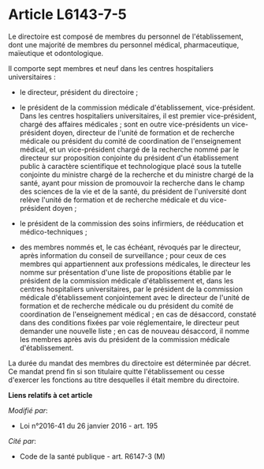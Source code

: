 # Article L6143-7-5

Le directoire est composé de membres du personnel de l'établissement, dont une majorité de membres du personnel médical,
pharmaceutique, maïeutique et odontologique. 

Il comporte sept membres et neuf dans les centres hospitaliers universitaires : 

- le directeur, président du directoire ; 

- le président de la commission médicale d'établissement, vice-président. Dans les centres hospitaliers universitaires, il
est premier vice-président, chargé des affaires médicales ; sont en outre vice-présidents un vice-président doyen, directeur
de l'unité de formation et de recherche médicale ou président du comité de coordination de l'enseignement médical, et un
vice-président chargé de la recherche nommé par le directeur sur proposition conjointe du président d'un établissement public
à caractère scientifique et technologique placé sous la tutelle conjointe du ministre chargé de la recherche et du ministre
chargé de la santé, ayant pour mission de promouvoir la recherche dans le champ des sciences de la vie et de la santé, du
président de l'université dont relève l'unité de formation et de recherche médicale et du vice-président doyen ; 

- le président de la commission des soins infirmiers, de rééducation et médico-techniques ; 

- des membres nommés et, le cas échéant, révoqués par le directeur, après information du conseil de surveillance ; pour ceux
de ces membres qui appartiennent aux professions médicales, le directeur les nomme sur présentation d'une liste de
propositions établie par le président de la commission médicale d'établissement et, dans les centres hospitaliers
universitaires, par le président de la commission médicale d'établissement conjointement avec le directeur de l'unité de
formation et de recherche médicale ou du président du comité de coordination de l'enseignement médical ; en cas de désaccord,
constaté dans des conditions fixées par voie réglementaire, le directeur peut demander une nouvelle liste ; en cas de nouveau
désaccord, il nomme les membres après avis du président de la commission médicale d'établissement. 

La durée du mandat des membres du directoire est déterminée par décret. Ce mandat prend fin si son titulaire quitte
l'établissement ou cesse d'exercer les fonctions au titre desquelles il était membre du directoire.

**Liens relatifs à cet article**

_Modifié par_:

  - Loi n°2016-41 du 26 janvier 2016 - art. 195

_Cité par_:

  - Code de la santé publique - art. R6147-3 (M)
